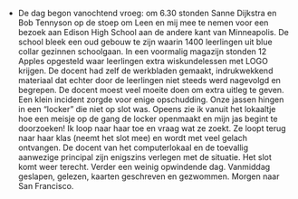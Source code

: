 - De dag begon vanochtend vroeg: om 6.30 stonden Sanne Dijkstra en Bob Tennyson op de stoep om Leen en mij mee te nemen voor een bezoek aan Edison High School aan de andere kant van Minneapolis. De school bleek een oud gebouw te zijn waarin 1400 leerlingen uit blue collar gezinnen schoolgaan. In een voormalig magazijn stonden 12 Apples opgesteld waar leerlingen extra wiskundelessen met LOGO krijgen. De docent had zelf de werkbladen gemaakt, indrukwekkend materiaal dat echter door de leerlingen niet steeds werd nagevolgd en begrepen. De docent moest veel moeite doen om extra uitleg te geven. Een klein incident zorgde voor enige opschudding. Onze jassen hingen in een “locker” die niet op slot was. Opeens zie ik vanuit het lokaaltje hoe een meisje op de gang de locker openmaakt en mijn jas begint te doorzoeken! Ik loop naar haar toe en vraag wat ze zoekt. Ze loopt terug naar haar klas (neemt het slot mee) en wordt met veel gelach ontvangen. De docent van het computerlokaal en de toevallig aanwezige principal zijn enigszins verlegen met de situatie. Het slot komt weer terecht. Verder een weinig opwindende dag. Vanmiddag geslapen, gelezen, kaarten geschreven en gezwommen. Morgen naar San Francisco.